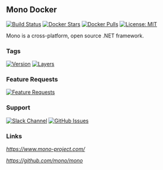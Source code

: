 [travis_logo]: https://travis-ci.com/stlouisn/mono_docker.svg?branch=master
[travis_url]: https://travis-ci.com/stlouisn/mono_docker
[docker_stars_logo]: https://img.shields.io/docker/stars/stlouisn/mono.svg
[docker_pulls_logo]: https://img.shields.io/docker/pulls/stlouisn/mono.svg
[docker_hub_url]: https://hub.docker.com/r/stlouisn/mono
[microbadger_url]: https://microbadger.com/images/stlouisn/mono
[feathub_data]: http://feathub.com/stlouisn/mono_docker?format=svg
[feathub_url]: http://feathub.com/stlouisn/mono_docker
[issues_url]: https://github.com/stlouisn/mono_docker/issues
[slack_url]: https://stlouisn.slack.com/messages/CBRNYGY3V

## Mono Docker

[![Build Status][travis_logo]][travis_url]
[![Docker Stars][docker_stars_logo]][docker_hub_url]
[![Docker Pulls][docker_pulls_logo]][docker_hub_url]
[![License: MIT](https://img.shields.io/badge/License-MIT-yellow.svg)](https://opensource.org/licenses/MIT)

Mono is a cross-platform, open source .NET framework.

### Tags

[![Version](https://images.microbadger.com/badges/version/stlouisn/mono:latest.svg)][microbadger_url]
[![Layers](https://images.microbadger.com/badges/image/stlouisn/mono:latest.svg)][microbadger_url]

### Feature Requests

[![Feature Requests][feathub_data]][feathub_url]

### Support

[![Slack Channel](https://img.shields.io/badge/-message-no.svg?colorA=a7a7a7&colorB=3eb991&logo=slack&logoWidth=14)][slack_url]
[![GitHub Issues](https://img.shields.io/badge/-issues-no.svg?colorA=a7a7a7&colorB=e01563&logo=github&logoWidth=14)][issues_url]

### Links

*https://www.mono-project.com/*

*https://github.com/mono/mono*
